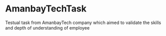 # AmanbayTechTask
Testual task from AmanbayTech company which aimed to validate the skills and depth of understanding of employee
